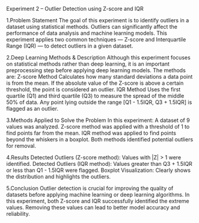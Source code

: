Experiment 2 – Outlier Detection using Z-score and IQR

1.Problem Statement The goal of this experiment is to identify outliers in a dataset using statistical methods. Outliers can significantly affect the performance of data analysis and machine learning models. This experiment applies two common techniques — Z-score and Interquartile Range (IQR) — to detect outliers in a given dataset.

2.Deep Learning Methods & Description Although this experiment focuses on statistical methods rather than deep learning, it is an important preprocessing step before applying deep learning models. The methods are: Z-score Method Calculates how many standard deviations a data point is from the mean. If the absolute value of the Z-score is above a certain threshold, the point is considered an outlier. IQR Method Uses the first quartile (Q1) and third quartile (Q3) to measure the spread of the middle 50% of data. Any point lying outside the range [Q1 - 1.5IQR, Q3 + 1.5IQR] is flagged as an outlier.

3.Methods Applied to Solve the Problem In this experiment: A dataset of 9 values was analyzed. Z-score method was applied with a threshold of 1 to find points far from the mean. IQR method was applied to find points beyond the whiskers in a boxplot. Both methods identified potential outliers for removal.

4.Results Detected Outliers (Z-score method): Values with |Z| > 1 were identified. Detected Outliers (IQR method): Values greater than Q3 + 1.5IQR or less than Q1 - 1.5IQR were flagged. Boxplot Visualization: Clearly shows the distribution and highlights the outliers.

5.Conclusion Outlier detection is crucial for improving the quality of datasets before applying machine learning or deep learning algorithms. In this experiment, both Z-score and IQR successfully identified the extreme values. Removing these values can lead to better model accuracy and reliability.
